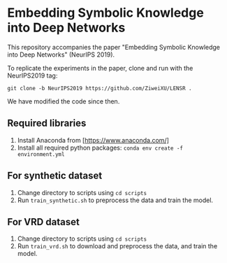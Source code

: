 # Embedding Symbolic Knowledge into Deep Networks

This repository accompanies the paper "Embedding Symbolic Knowledge into Deep Networks" (NeurIPS 2019). 

To replicate the experiments in the paper, clone and run with the NeurIPS2019 tag: 

`git clone -b NeurIPS2019 https://github.com/ZiweiXU/LENSR .`

We have modified the code since then. 

## Required libraries
1. Install Anaconda from [https://www.anaconda.com/]
2. Install all required python packages: `conda env create -f environment.yml`

## For synthetic dataset
1. Change directory to scripts using `cd scripts`
2. Run `train_synthetic.sh` to preprocess the data and train the model.

## For VRD dataset
1. Change directory to scripts using `cd scripts`
2. Run `train_vrd.sh` to download and preprocess the data, and train the model.
